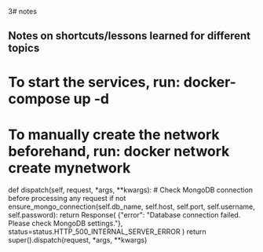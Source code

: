 3# notes

## Notes on shortcuts/lessons learned for different topics

# To start the services, run: docker-compose up -d
# To manually create the network beforehand, run: docker network create mynetwork

def dispatch(self, request, *args, **kwargs):
        # Check MongoDB connection before processing any request
        if not ensure_mongo_connection(self.db_name, self.host, self.port, self.username, self.password):
            return Response(
                {"error": "Database connection failed. Please check MongoDB settings."},
                status=status.HTTP_500_INTERNAL_SERVER_ERROR
            )
        return super().dispatch(request, *args, **kwargs)

